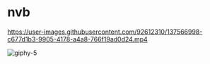 # nvb

https://user-images.githubusercontent.com/92612310/137566998-c677d1b3-9905-4178-a4a8-766f19ad0d24.mp4

![giphy-5](https://user-images.githubusercontent.com/92612310/137567361-b0ac18a4-18e8-43c7-92ef-80bf772eb9d7.gif)
